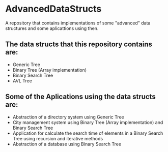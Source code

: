 # AdvancedDataStructs
A repository that contains implementations of some "advanced" data structures and some aplicattions using then.

## The data structs that this repository contains are:

* Generic Tree
* Binary Tree (Array implementation)
* Binary Search Tree
* AVL Tree

## Some of the Aplications using the data structs are:
* Abstraction of a directory system using Generic Tree
* City management system using Binary Tree (Array implementation) and Binary Search Tree
* Application for calculate the search time of elements in a Binary Search Tree using recursion and iterative methods
* Abstraction of a database using Binary Search Tree
